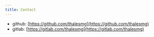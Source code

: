```yaml
---
title: Contact
---
```


- github: [https://github.com/thalesmg](https://github.com/thalesmg)
- gitlab: [https://gitlab.com/thalesmg](https://gitlab.com/thalesmg)
